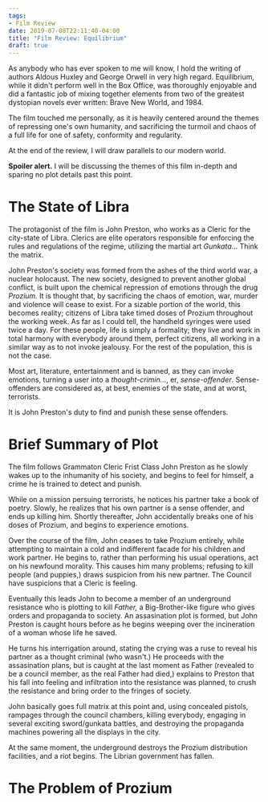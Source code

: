 ```yaml
---
tags:
- Film Review
date: 2019-07-08T22:11:40-04:00
title: "Film Review: Equilibrium"
draft: true
---
```


As anybody who has ever spoken to me will know, I hold the writing of authors
Aldous Huxley and George Orwell in very high regard. Equilibrium, while it
didn't perform well in the Box Office, was thoroughly enjoyable and did a
fantastic job of mixing together elements from two of the greatest dystopian
novels ever written: Brave New World, and 1984.

The film touched me personally, as it is heavily centered around the themes of
repressing one's own humanity, and sacrificing the turmoil and chaos of a full
life for one of safety, conformity and regularity.

At the end of the review, I will draw parallels to our modern world.

**Spoiler alert.** I will be discussing the themes of this film in-depth and
sparing no plot details past this point.

# The State of Libra 

The protagonist of the film is John Preston, who works as a Cleric for the
city-state of Libra. Clerics are elite operators responsible for enforcing the
rules and regulations of the regime, utilizing the martial art *Gunkata*...
Think the matrix.

John Preston's society was formed from the ashes of the third world war, a
nuclear holocaust. The new society, designed to prevent another global conflict,
is built upon the chemical repression of emotions through the drug *Prozium.* It
is thought that, by sacrificing the chaos of emotion, war, murder and violence
will cease to exist. For a sizable portion of the world, this becomes reality;
citizens of Libra take timed doses of Prozium throughout the working week. As
far as I could tell, the handheld syringes were used twice a day. For these
people, life is simply a formality; they live and work in total harmony with
everybody around them, perfect citizens, all working in a similar way as to not
invoke jealousy. For the rest of the population, this is not the case.

Most art, literature, entertainment and is banned, as they can invoke emotions,
turning a user into a *thought-crimin...*, er, *sense-offender*. Sense-offenders
are considered as, at best, enemies of the state, and at worst, terrorists.

It is John Preston's duty to find and punish these sense offenders.

# Brief Summary of Plot

The film follows Grammaton Cleric Frist Class John Preston as he slowly wakes up
to the inhumanity of his society, and begins to feel for himself, a crime he is
trained to detect and punish.

While on a mission persuing terrorists, he notices his partner take a book of
poetry. Slowly, he realizes that his own partner is a sense offender, and ends
up killing him. Shortly thereafter, John accidentally breaks one of his doses of
Prozium, and begins to experience emotions.

Over the course of the film, John ceases to take Prozium entirely, while
attempting to maintain a cold and indifferent facade for his children and work
partner. He begins to, rather than performing his usual operations, act on his
newfound morality. This causes him many problems; refusing to kill people (and
puppies,) draws suspicion from his new partner. The Council have suspicions that
a Cleric is feeling.

Eventually this leads John to become a member of an underground resistance who
is plotting to kill *Father,* a Big-Brother-like figure who gives orders and
propaganda to society. An assasination plot is formed, but John Preston is
caught hours before as he begins weeping over the incineration of a woman whose
life he saved.

He turns his interrigation around, stating the crying was a ruse to reveal his
partner as a thought criminal (who wasn't.) He proceeds with the assasination
plans, but is caught at the last moment as Father (revealed to be a council
member, as the real Father had died,) explains to Preston that his fall into
feeling and infiltration into the resistance was planned, to crush the
resistance and bring order to the fringes of society.

John basically goes full matrix at this point and, using concealed pistols,
rampages through the council chambers, killing everybody, engaging in several
exciting sword/gunkata battles, and destroying the propaganda machines powering
all the displays in the city.

At the same moment, the underground destroys the Prozium distribution
facilities, and a riot begins. The Librian government has fallen.

# The Problem of Prozium
